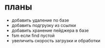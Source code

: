 # планы

- добавить удаление по базе
- добавить подгрузку из ссылки
- добавить хранение пейджера в базе
- fsm если find пустой
- увеличить скорость загрузки и обработки
